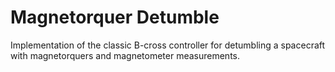 # Magnetorquer Detumble
 
 Implementation of the classic B-cross controller for detumbling a spacecraft with magnetorquers and magnetometer measurements.